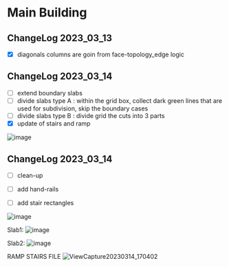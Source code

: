 # Main Building

## ChangeLog 2023_03_13
- [x] diagonals columns are goin from face-topology_edge logic

## ChangeLog 2023_03_14
- [ ] extend boundary slabs
- [ ] divide slabs type A : within the grid box, collect dark green lines that are used for subdivision, skip the boundary cases
- [ ] divide slabs type B : divide grid the cuts into 3 parts
- [x] update of stairs and ramp

![image](https://user-images.githubusercontent.com/18013985/225085844-d8c878ef-324e-4017-ab50-995586428bc1.png)

## ChangeLog 2023_03_14
- [ ] clean-up
- [ ] add hand-rails
- [ ] add stair rectangles


![image](https://user-images.githubusercontent.com/18013985/224831474-95a6e88a-abd6-4ef9-a732-2956e1d8a620.png)

Slab1:
![image](https://user-images.githubusercontent.com/18013985/224830937-61c9081b-46ac-4871-9136-ca2a76895d13.png)

Slab2:
![image](https://user-images.githubusercontent.com/18013985/224830755-67d0a3cc-8073-479b-9b66-430c211b9cf0.png)

RAMP STAIRS FILE
![ViewCapture20230314_170402](https://user-images.githubusercontent.com/124897370/225067136-b326236c-e243-47c9-8796-8dfe5534fab5.jpg)
